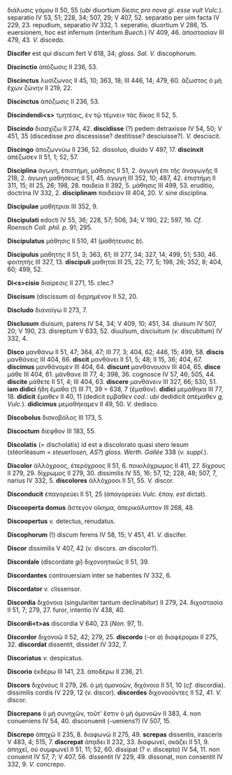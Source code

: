 διάλυσις γάμου II 50, 55 (*ubi* diuortium δίεσις *pro nova gl. esse vult
Vulc.*). separatio IV 53, 51; 228, 34; 507, 29; V 407, 52. separatio
per uim facta IV 229, 23. repudium, separatio IV 332, 1. seperatio,
diuortium V 286, 15. euersionem, hoc est infernum (interitum *Buech.*)
IV 409, 46. ἀποστασίαν III 479, 43. *V.* discedo.

**Discifer** est qui discum fert V 618, 34; *gloss. Sal. V.*
discophorum.

**Discinctio** ἀπόζωσις II 236, 53.

**Discinctus** λυσίζωνος II 45, 10; 363, 18; III 446, 14; 479, 60.
ἄζωστος ὁ μὴ ἔχων ζώνην II 219, 22.

**Discinctus** ἀπόζωσις II 236, 53.

**Discindendi\<s\>** τμητέαις, ἐν τῷ τέμνειν τὰς δίκας II 52, 5.

**Discindo** διασχίζω II 274, 42. **disci­disse** (?) pedem detraxisse IV
54, 50; V 451, 35 (discedisse *pro* discessisse? destitisse?
desciuisse?). *V.* desciscit.

**Discingo** ἀποζωννύω II 236, 52. dissoluo, diuido V 497, 17.
**discinxit** ἀπέζωσεν II 51, 1; 52, 57.

**Disciplina** ἀγωγή, ἐπιστήμη, μάθησις II 51, 2. ἀγωγὴ ἐπι τῆς ἀναγωγῆς
II 218, 2. ἀγωγή μαθήσεως II 51, 45. ἀγωγή III 352, 10; 487, 42.
ἐπιστήμη II 311, 15; III 25, 26; 198, 28. παιδεία II 392, 5. μάθησις III
499, 53. eruditio, doctrina IV 332, 2. **disciplinam** παιδείαν III 404,
20. *V.* sine disciplina.

**Discipulae** μαθήτριαι III 352, 9.

**Discipulati** edocti IV 55, 36; 228, 57; 506, 34; V 190, 22; 597, 16.
*Cf. Roensch Coll. phil. p.* 91; 295.

**Discipulatus** μάθησις II 510, 41 (μαθήτευσις *b*).

**Discipulus** μαθητής II 51, 3; 363, 61; III 277, 34; 327, 14; 499, 51;
530, 46. φοιτητής III 327, 13. **discipuli** μαθηταί III 25, 22; 77, 5;
198, 26; 352, 8; 404, 60; 499, 52.

**Di\<s\>cisio** διαίρεσις II 271, 15. clec.?

**Discisum** (discissum α) διῃρημένον II 52, 20.

**Discludo** διανοίγω II 273, 7.

**Disclusum** diuisum, patens IV 54, 34; V 409, 10; 451, 34. diuisum IV
507, 20; V 190, 23. disreptum V 633, 52. diuulsum, disciuitum (*v.*
discubitum) IV 332, 4.

**Disco** μανθάνω II 51, 47; 364, 47; III 77, 3; 404, 62; 446, 15; 499,
58. **discis** μανθάνεις III 404, 66. **discit** μανθάνει II 51, 5; 48;
II 15, 36; 404, 67. **discimus** μανθάνομεν III 404, 64. **discunt**
μανθάνουσιν III 404, 65. **disce** μάθε III 404, 61. μάνθανε III 77, 4;
398, 36. cognosce IV 57, 46; 505, 44. **discite** μάθετε II 51, 4; III
404, 63. **discere** μανθάνειν III 327, 66; 530, 51. **iam didici** ἤδη
ἔμαθα (*!*) III 71, 39 = 638, 7 (ἔμαθον). **didici** μεμάθηκα III 77,
18. **didicit** ἔμαθεν II 40, 11 (dedicit εμβαθεν *cod.: ubi* dedidicit
ἀπέμαθεν *g, Vulc.*). **didicimus** μεμαθήκαμεν II 49, 50. *V.*
dedisco.

**Discobolus** δισκοβόλος III 173, 5.

**Discoctum** δίεφθον III 183, 55.

**Discolatis** (= discholatis) id est a discolorato quasi stero lesum
(stéorléasum = *steuerlosen, AS?*) *gloss. Werth. Gallée* 338 (*v.*
*suppl.*).

**Discolor** ἀλλόχροος, ἑτερόχροος II 51, 6. ποικιλόχρωμος II 411, 27.
δίχρους II 279, 29. δίχρωμος II 279, 30. dissimilis IV 55, 16; 57, 12;
228, 48; 507, 7, narius IV 332, 5. **discolores** ἀλλόχροοι II 51, 55.
*V.* discor.

**Disconducit** ἐπαγορεύει II 51, 25 (ἀπαγορεύει *Vulc.* ἐπαγ. *est*
dictat).

**Discooperta domus** ἄστεγον οἴκημα, ἀπερικάλυπτον III 268, 48.

**Discoopertus** *v.* detectus, renudatus.

**Discophorum** (!) discum ferens IV 58, 15; V 451, 41. *V.* discifer.

**Discor** dissimilis V 407, 42 (*v.* discors. *an* discolor?).

**Discordale** (discordate *gi*) διχονοητικῶς II 51, 39.

**Discordantes** controuersiam inter se habentes IV 332, 6.

**Discordator** *v.* clissensor.

**Discordia** διχόνοια (singulariter tantum declinabitur) II 279, 24.
διχοστασία II 51, 7; 279, 27. furor, intentio IV 438, 40.

**Discordi\<t\>as** discordia V 640, 23 (*Non.* 97, 1).

**Discordor** διχονοῶ II 52, 42; 279, 25. **discordo** (-or *a*)
διαφέρομαι II 275, 32. **discordat** dissentit, dissidet IV 332, 7.

**Discoriatus** *v.* despicatus.

**Discorio** ἐκδέρω III 141, 23. ἀποδέρω II 236, 21.

**Discors** διχόνους II 279, 26. ὁ μὴ ὁμονοῶν, διχόνοια II 51, 10 (*cf.*
discordia). dissimilis cordis IV 229, 12 (*v.* discor). **discordes**
διχονοοῦντες II 52, 41. *V.* discor.

**Discrepans** ὁ μὴ συνηχῶν, τοῦτ' ἔστιν ὁ μὴ ὁμονοῶν II 383, 4. non
conueniens IV 54, 40. disconuenit (-ueniens?) IV 507, 15.

**Discrepo** ἀπηχῶ II 235, 8. διαφωνῶ II 275, 49. **screpas** dissentis,
irasceris V 483, 4; 515, 7. **discrepat** ἀπᾳδει II 232, 33. διαφωνεῖ,
σκάζει II 51, 9. ἀπηχεῖ, οὐ συμφωνεῖ II 51, 11; 52, 60. dissipat (? *v.*
discepto) IV 54, 11. non conuenit IV 57, 7; V 407, 56. dissentit IV 229,
49. dissonat, non consentit IV 332, 9. *V.* concrepo.
